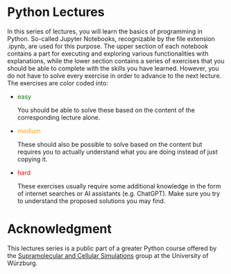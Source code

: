 # Python Lectures

In this series of lectures, you will learn the basics of programming in Python. So-called Jupyter Notebooks, recognizable by the file extension .ipynb, are used for this purpose. The upper section of each notebook contains a part for executing and exploring various functionalities with explanations, while the lower section contains a series of exercises that you should be able to complete with the skills you have learned. However, you do not have to solve every exercise in order to advance to the next lecture. The exercises are color coded into:

- <p style='color: green'>easy</p> You should be able to solve these based on the content of the corresponding lecture alone.
- <p style='color: orange'>medium</p> These should also be possible to solve based on the content but requires you to actually understand what you are doing instead of just copying it.
- <p style='color: red'>hard</p> These exercises usually require some additional knowledge in the form of internet searches or AI assistants (e.g. ChatGPT). Make sure you try to understand the proposed solutions you may find.

# Acknowledgment

This lectures series is a public part of a greater Python course offered by the [Supramolecular and Cellular Simulations](https://www.biozentrum.uni-wuerzburg.de/cctb/research/supramolecular-and-cellular-simulations/) group at the University of Würzburg.